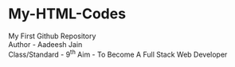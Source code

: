 # My-HTML-Codes
My First Github Repository
<br>
Author - Aadeesh Jain
<br>
Class/Standard - 9<sup>th</sup>
Aim - To Become A Full Stack Web Developer